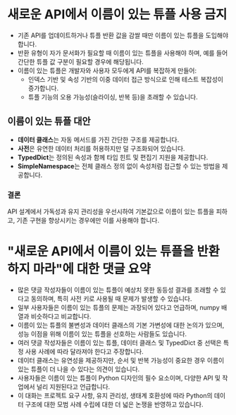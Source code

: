 # 새로운 API에서 이름이 있는 튜플 사용 금지

- 기존 API를 업데이트하거나 튜플 반환 값을 감쌀 때만 이름이 있는 튜플을 도입해야 합니다.
- 반환 유형이 자가 문서화가 필요할 때 이름이 있는 튜플을 사용해야 하며, 예를 들어 간단한 튜플 값 구분이 필요할 경우에 해당됩니다.
- 이름이 있는 튜플은 개발자와 사용자 모두에게 API를 복잡하게 만들어:
  - 인덱스 기반 및 속성 기반의 이중 데이터 접근 방식으로 인해 테스트 복잡성이 증가합니다.
  - 튜플 기능의 오용 가능성(슬라이싱, 반복 등)을 초래할 수 있습니다.

## 이름이 있는 튜플 대안

- **데이터 클래스**는 자동 메서드를 가진 간단한 구조를 제공합니다.
- **사전**은 유연한 데이터 처리를 허용하지만 덜 구조화되어 있습니다.
- **TypedDict**는 정의된 속성과 함께 타입 힌트 및 편집기 지원을 제공합니다.
- **SimpleNamespace**는 전체 클래스 정의 없이 속성처럼 접근할 수 있는 방법을 제공합니다.

### 결론
API 설계에서 가독성과 유지 관리성을 우선시하여 기본값으로 이름이 있는 튜플을 피하고, 기존 구현을 향상시키는 경우에만 이를 사용해야 합니다.

# "새로운 API에서 이름이 있는 튜플을 반환하지 마라"에 대한 댓글 요약

- 많은 댓글 작성자들이 이름이 있는 튜플이 예상치 못한 동등성 결과를 초래할 수 있다고 동의하며, 특히 사전 키로 사용될 때 문제가 발생할 수 있습니다.
- 일부 사용자들은 이름이 있는 튜플의 문제는 과장되어 있다고 언급하며, numpy 배열과 비슷하다고 비교합니다.
- 이름이 있는 튜플의 불변성과 데이터 클래스의 기본 가변성에 대한 논의가 있으며, 성능 이점을 위해 이름이 있는 튜플을 선호하는 사람들도 있습니다.
- 여러 댓글 작성자들은 이름이 있는 튜플, 데이터 클래스 및 TypedDict 중 선택은 특정 사용 사례에 따라 달라져야 한다고 주장합니다.
- 데이터 클래스는 유연성을 제공하지만, 순서 및 반복 가능성이 중요한 경우 이름이 있는 튜플이 더 나을 수 있다는 의견이 있습니다.
- 사용자들은 이름이 있는 튜플이 Python 디자인의 필수 요소이며, 다양한 API 및 작업에서 널리 지원된다고 언급합니다.
- 이 대화는 프로젝트 요구 사항, 유지 관리성, 생태계 호환성에 따라 Python의 데이터 구조에 대한 모범 사례 수립에 대한 더 넓은 논쟁을 반영하고 있습니다.
